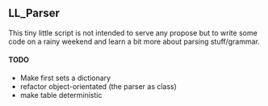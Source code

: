 ## LL_Parser

This tiny little script is not intended to serve any propose but to write some
code on a rainy weekend and learn a bit more about parsing stuff/grammar.

#### TODO
* Make first sets a dictionary
* refactor object-orientated (the parser as class)
* make table deterministic
